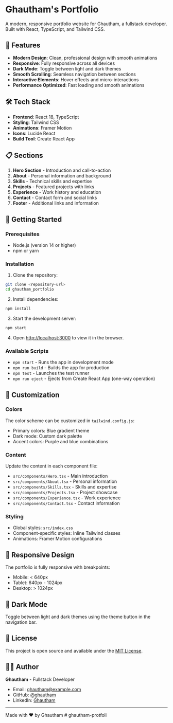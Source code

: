 # Ghautham's Portfolio

A modern, responsive portfolio website for Ghautham, a fullstack developer. Built with React, TypeScript, and Tailwind CSS.

## 🚀 Features

- **Modern Design**: Clean, professional design with smooth animations
- **Responsive**: Fully responsive across all devices
- **Dark Mode**: Toggle between light and dark themes
- **Smooth Scrolling**: Seamless navigation between sections
- **Interactive Elements**: Hover effects and micro-interactions
- **Performance Optimized**: Fast loading and smooth animations

## 🛠️ Tech Stack

- **Frontend**: React 18, TypeScript
- **Styling**: Tailwind CSS
- **Animations**: Framer Motion
- **Icons**: Lucide React
- **Build Tool**: Create React App

## 📋 Sections

1. **Hero Section** - Introduction and call-to-action
2. **About** - Personal information and background
3. **Skills** - Technical skills and expertise
4. **Projects** - Featured projects with links
5. **Experience** - Work history and education
6. **Contact** - Contact form and social links
7. **Footer** - Additional links and information

## 🚀 Getting Started

### Prerequisites

- Node.js (version 14 or higher)
- npm or yarn

### Installation

1. Clone the repository:
```bash
git clone <repository-url>
cd ghautham_portfolio
```

2. Install dependencies:
```bash
npm install
```

3. Start the development server:
```bash
npm start
```

4. Open [http://localhost:3000](http://localhost:3000) to view it in the browser.

### Available Scripts

- `npm start` - Runs the app in development mode
- `npm run build` - Builds the app for production
- `npm test` - Launches the test runner
- `npm run eject` - Ejects from Create React App (one-way operation)

## 🎨 Customization

### Colors
The color scheme can be customized in `tailwind.config.js`:
- Primary colors: Blue gradient theme
- Dark mode: Custom dark palette
- Accent colors: Purple and blue combinations

### Content
Update the content in each component file:
- `src/components/Hero.tsx` - Main introduction
- `src/components/About.tsx` - Personal information
- `src/components/Skills.tsx` - Skills and expertise
- `src/components/Projects.tsx` - Project showcase
- `src/components/Experience.tsx` - Work experience
- `src/components/Contact.tsx` - Contact information

### Styling
- Global styles: `src/index.css`
- Component-specific styles: Inline Tailwind classes
- Animations: Framer Motion configurations

## 📱 Responsive Design

The portfolio is fully responsive with breakpoints:
- Mobile: < 640px
- Tablet: 640px - 1024px
- Desktop: > 1024px

## 🌙 Dark Mode

Toggle between light and dark themes using the theme button in the navigation bar.

## 📄 License

This project is open source and available under the [MIT License](LICENSE).

## 👨‍💻 Author

**Ghautham** - Fullstack Developer
- Email: ghautham@example.com
- GitHub: [@ghautham](https://github.com/ghautham)
- LinkedIn: [Ghautham](https://linkedin.com/in/ghautham)

---

Made with ❤️ by Ghautham #   g h a u t h a m - p r o t f o l i  
 